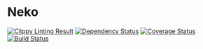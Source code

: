 # Neko

[![Clippy Linting Result](https://clippy.bashy.io/github/adjivas/neko/master/badge.svg?style=flat-square)](https://clippy.bashy.io/github/adjivas/neko/master/log)
[![Dependency Status](https://dependencyci.com/github/adjivas/Neko/badge)](https://dependencyci.com/github/adjivas/Neko)
[![Coverage Status](https://coveralls.io/repos/github/adjivas/Neko/badge.svg?branch=master)](https://coveralls.io/github/adjivas/Neko?branch=master)
[![Build Status](https://travis-ci.org/adjivas/Neko.svg?branch=master)](https://travis-ci.org/adjivas/Neko)
